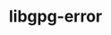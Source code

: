 ---
title: "libgpg-error"
layout: cache
category: package
meta: {"versions": ["1.37", "1.42"], "compilers": ["gcc@10.3.0", "gcc@7.3.1", "gcc@7.5.0", "gcc@8.1.0", "gcc@8.3.1", "gcc@8.4.1", "gcc@9.3.0"]}
spec_files: 
 - spec-0.json
 - spec-1.json
 - spec-2.json
 - spec-3.json
 - spec-4.json
 - spec-5.json
 - spec-6.json
 - spec-7.json
 - spec-8.json
 - spec-9.json
 - spec-10.json
 - spec-11.json
 - spec-12.json
 - spec-13.json
 - spec-14.json
 - spec-15.json
 - spec-16.json
 - spec-17.json
 - spec-18.json
 - spec-19.json
 - spec-20.json
 - spec-21.json
 - spec-22.json
spec_names:
 - 'libgpg-error@1.37%gcc@9.3.0 arch=linux-ubuntu20.04-x86_64'
 - 'libgpg-error@1.37%gcc@8.1.0 arch=linux-rhel7-x86_64'
 - 'libgpg-error@1.37%gcc@7.5.0 arch=linux-ubuntu18.04-ppc64le'
 - 'libgpg-error@1.37%gcc@9.3.0 arch=linux-ubuntu20.04-ppc64le'
 - 'libgpg-error@1.37%gcc@8.3.1 arch=linux-rhel8-ppc64le'
 - 'libgpg-error@1.42%gcc@9.3.0 arch=linux-ubuntu20.04-x86_64'
 - 'libgpg-error@1.42%gcc@9.3.0 arch=linux-rhel7-ppc64le'
 - 'libgpg-error@1.42%gcc@9.3.0 arch=linux-rhel7-x86_64'
 - 'libgpg-error@1.37%gcc@7.5.0 arch=linux-ubuntu18.04-x86_64'
 - 'libgpg-error@1.42%gcc@8.4.1 arch=linux-rhel8-ppc64le'
 - 'libgpg-error@1.37%gcc@8.3.1 arch=linux-rhel8-x86_64'
 - 'libgpg-error@1.42%gcc@9.3.0 arch=linux-ubuntu20.04-ppc64le'
 - 'libgpg-error@1.42%gcc@10.3.0 arch=linux-ubuntu21.04-ppc64le'
 - 'libgpg-error@1.42%gcc@8.3.1 arch=linux-rhel8-x86_64'
 - 'libgpg-error@1.42%gcc@7.5.0 arch=linux-ubuntu18.04-ppc64le'
 - 'libgpg-error@1.42%gcc@7.5.0 arch=linux-ubuntu18.04-x86_64'
 - 'libgpg-error@1.42%gcc@8.3.1 arch=linux-rhel8-ppc64le'
 - 'libgpg-error@1.37%gcc@8.1.0 arch=linux-rhel7-ppc64le'
 - 'libgpg-error@1.37%gcc@7.3.1 arch=linux-amzn2-x86_64'
 - 'libgpg-error@1.42%gcc@10.3.0 arch=linux-ubuntu21.04-x86_64'
 - 'libgpg-error@1.37%gcc@9.3.0 arch=linux-rhel7-x86_64'
 - 'libgpg-error@1.37%gcc@9.3.0 arch=linux-rhel7-ppc64le'
 - 'libgpg-error@1.42%gcc@8.4.1 arch=linux-rhel8-x86_64'
---
